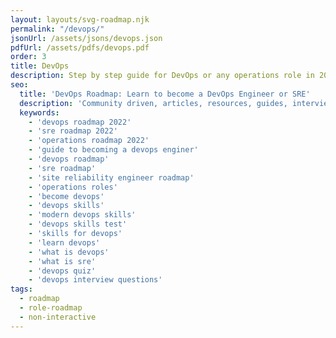 ```yaml
---
layout: layouts/svg-roadmap.njk
permalink: "/devops/"
jsonUrl: /assets/jsons/devops.json
pdfUrl: /assets/pdfs/devops.pdf
order: 3
title: DevOps
description: Step by step guide for DevOps or any operations role in 2022
seo:
  title: 'DevOps Roadmap: Learn to become a DevOps Engineer or SRE'
  description: 'Community driven, articles, resources, guides, interview questions, quizzes for DevOps. Learn to become a modern DevOps engineer by following the steps, skills, resources and guides listed in this roadmap.'
  keywords:
    - 'devops roadmap 2022'
    - 'sre roadmap 2022'
    - 'operations roadmap 2022'
    - 'guide to becoming a devops enginer'
    - 'devops roadmap'
    - 'sre roadmap'
    - 'site reliability engineer roadmap'
    - 'operations roles'
    - 'become devops'
    - 'devops skills'
    - 'modern devops skills'
    - 'devops skills test'
    - 'skills for devops'
    - 'learn devops'
    - 'what is devops'
    - 'what is sre'
    - 'devops quiz'
    - 'devops interview questions'
tags:
  - roadmap
  - role-roadmap
  - non-interactive
---
```

